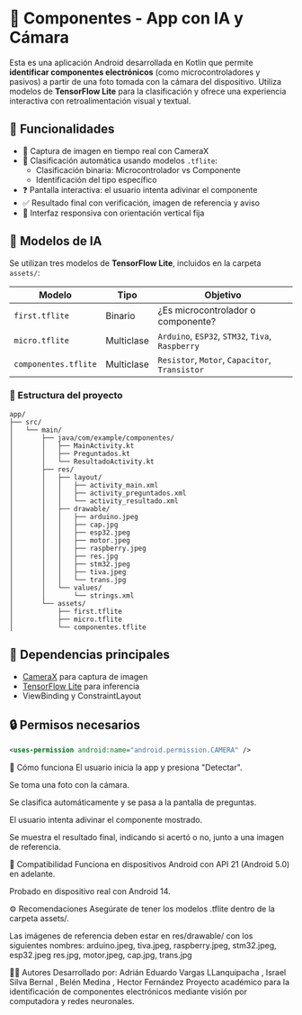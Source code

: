 # 📱 Componentes - App con IA y Cámara

Esta es una aplicación Android desarrollada en Kotlin que permite **identificar componentes electrónicos** (como microcontroladores y pasivos) a partir de una foto tomada con la cámara del dispositivo. Utiliza modelos de **TensorFlow Lite** para la clasificación y ofrece una experiencia interactiva con retroalimentación visual y textual.

## 🚀 Funcionalidades

- 📸 Captura de imagen en tiempo real con CameraX  
- 🧠 Clasificación automática usando modelos `.tflite`:
  - Clasificación binaria: Microcontrolador vs Componente
  - Identificación del tipo específico
- ❓ Pantalla interactiva: el usuario intenta adivinar el componente
- ✅ Resultado final con verificación, imagen de referencia y aviso
- 📱 Interfaz responsiva con orientación vertical fija

## 🧠 Modelos de IA

Se utilizan tres modelos de **TensorFlow Lite**, incluidos en la carpeta `assets/`:

| Modelo             | Tipo                    | Objetivo                                 |
|--------------------|-------------------------|-------------------------------------------|
| `first.tflite`     | Binario                 | ¿Es microcontrolador o componente?        |
| `micro.tflite`     | Multiclase              | `Arduino`, `ESP32`, `STM32`, `Tiva`, `Raspberry` |
| `componentes.tflite` | Multiclase            | `Resistor`, `Motor`, `Capacitor`, `Transistor` |

### 📁 Estructura del proyecto

```plaintext
app/
├── src/
│   └── main/
│       ├── java/com/example/componentes/
│       │   ├── MainActivity.kt
│       │   ├── Preguntados.kt
│       │   └── ResultadoActivity.kt
│       ├── res/
│       │   ├── layout/
│       │   │   ├── activity_main.xml
│       │   │   ├── activity_preguntados.xml
│       │   │   └── activity_resultado.xml
│       │   ├── drawable/
│       │   │   ├── arduino.jpeg
│       │   │   ├── cap.jpg
│       │   │   ├── esp32.jpeg
│       │   │   ├── motor.jpeg
│       │   │   ├── raspberry.jpeg
│       │   │   ├── res.jpg
│       │   │   ├── stm32.jpeg
│       │   │   ├── tiva.jpeg
│       │   │   └── trans.jpg
│       │   └── values/
│       │       └── strings.xml
│       └── assets/
│           ├── first.tflite
│           ├── micro.tflite
│           └── componentes.tflite

```

## 🧩 Dependencias principales

- [CameraX](https://developer.android.com/training/camerax) para captura de imagen
- [TensorFlow Lite](https://www.tensorflow.org/lite) para inferencia
- ViewBinding y ConstraintLayout

## 🔒 Permisos necesarios

```xml
<uses-permission android:name="android.permission.CAMERA" />
```

📸 Cómo funciona
El usuario inicia la app y presiona "Detectar".

Se toma una foto con la cámara.

Se clasifica automáticamente y se pasa a la pantalla de preguntas.

El usuario intenta adivinar el componente mostrado.

Se muestra el resultado final, indicando si acertó o no, junto a una imagen de referencia.

📱 Compatibilidad
Funciona en dispositivos Android con API 21 (Android 5.0) en adelante.

Probado en dispositivo real con Android 14.

⚙️ Recomendaciones
Asegúrate de tener los modelos .tflite dentro de la carpeta assets/.

Las imágenes de referencia deben estar en res/drawable/ con los siguientes nombres:
arduino.jpeg, tiva.jpeg, raspberry.jpeg, stm32.jpeg, esp32.jpeg
res.jpg, motor.jpeg, cap.jpg, trans.jpg

👨‍💻 Autores
Desarrollado por:
Adrián Eduardo Vargas LLanquipacha 
, Israel Silva Bernal
, Belén Medina
, Hector Fernández
Proyecto académico para la identificación de componentes electrónicos mediante visión por computadora y redes neuronales.
